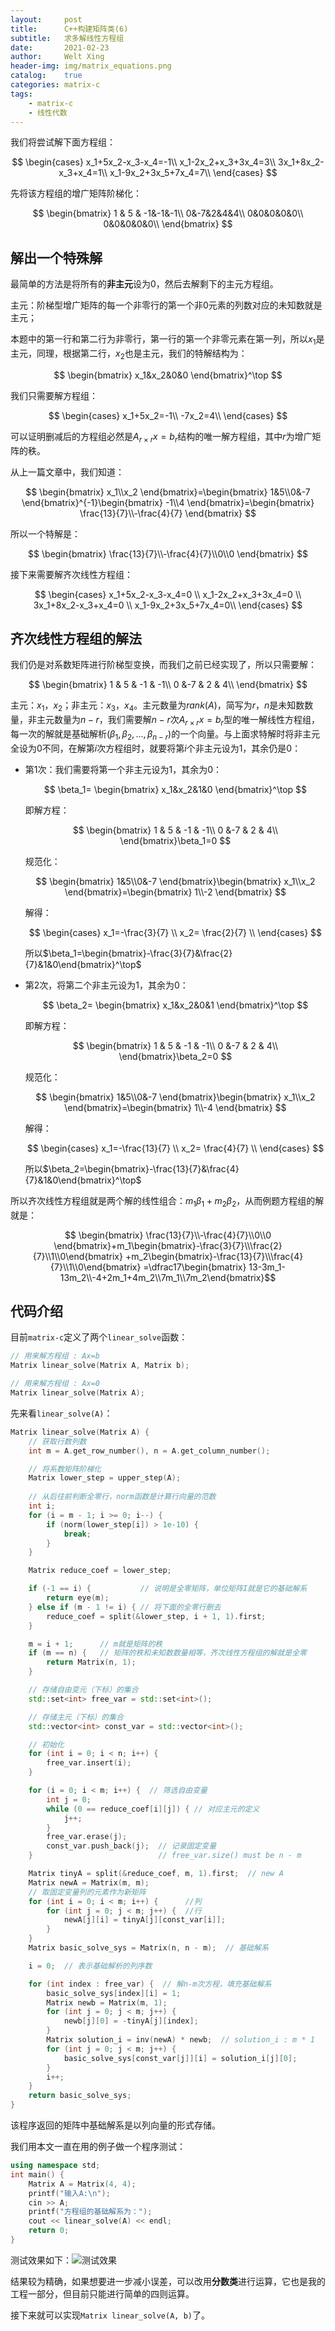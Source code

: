 ```yaml
---
layout:     post
title:      C++构建矩阵类(6)
subtitle:   求多解线性方程组
date:       2021-02-23
author:     Welt Xing
header-img: img/matrix_equations.png
catalog:    true
categories: matrix-c
tags:
    - matrix-c
    - 线性代数
---
```


我们将尝试解下面方程组：

$$
\begin{cases}
x_1+5x_2-x_3-x_4=-1\\
x_1-2x_2+x_3+3x_4=3\\
3x_1+8x_2-x_3+x_4=1\\
x_1-9x_2+3x_5+7x_4=7\\
\end{cases}
$$

先将该方程组的增广矩阵阶梯化：

$$
\begin{bmatrix}
1 & 5 & -1&-1&-1\\
0&-7&2&4&4\\
0&0&0&0&0\\
0&0&0&0&0\\
\end{bmatrix}
$$

## 解出一个特殊解

最简单的方法是将所有的**非主元**设为$0$，然后去解剩下的主元方程组。

主元：阶梯型增广矩阵的每一个非零行的第一个非$0$元素的列数对应的未知数就是主元；

本题中的第一行和第二行为非零行，第一行的第一个非零元素在第一列，所以$x_1$是主元，同理，根据第二行，$x_2$也是主元，我们的特解结构为：

$$
\begin{bmatrix}
x_1&x_2&0&0
\end{bmatrix}^\top
$$

我们只需要解方程组：

$$
\begin{cases}
x_1+5x_2=-1\\
-7x_2=4\\
\end{cases}
$$

可以证明删减后的方程组必然是$A_{r\times r}x=b_r$结构的唯一解方程组，其中$r$为增广矩阵的秩。

从上一篇文章中，我们知道：

$$
\begin{bmatrix}
x_1\\x_2
\end{bmatrix}=\begin{bmatrix}
1&5\\0&-7
\end{bmatrix}^{-1}\begin{bmatrix}
-1\\4
\end{bmatrix}=\begin{bmatrix}
\frac{13}{7}\\-\frac{4}{7}
\end{bmatrix}
$$

所以一个特解是：

$$
\begin{bmatrix}
\frac{13}{7}\\-\frac{4}{7}\\0\\0
\end{bmatrix}
$$

接下来需要解齐次线性方程组：

$$
\begin{cases}
x_1+5x_2-x_3-x_4=0 \\
x_1-2x_2+x_3+3x_4=0 \\
3x_1+8x_2-x_3+x_4=0 \\
x_1-9x_2+3x_5+7x_4=0\\
\end{cases}
$$

## 齐次线性方程组的解法

我们仍是对系数矩阵进行阶梯型变换，而我们之前已经实现了，所以只需要解：

$$
\begin{bmatrix}
1 & 5 & -1 & -1\\
0 &-7 & 2 & 4\\
\end{bmatrix}
$$

主元：$x_1$，$x_2$；非主元：$x_3$，$x_4$。主元数量为$rank(A)$，简写为$r$，$n$是未知数数量，非主元数量为$n-r$，我们需要解$n-r$次$A_{r\times r}x=b_r$型的唯一解线性方程组，每一次的解就是基础解析$(\beta_1,\beta_2,...,\beta_{n-r})$的一个向量。与上面求特解时将非主元全设为$0$不同，在解第$i$次方程组时，就要将第$i$个非主元设为$1$，其余仍是0：

- 第1次：我们需要将第一个非主元设为1，其余为0：

    $$
    \beta_1=
    \begin{bmatrix}
    x_1&x_2&1&0
    \end{bmatrix}^\top
    $$

    即解方程：

    $$
     \begin{bmatrix}
    1 & 5 & -1 & -1\\
    0 &-7 & 2 & 4\\
    \end{bmatrix}\beta_1=0
    $$

    规范化：

    $$
    \begin{bmatrix}
    1&5\\0&-7
    \end{bmatrix}\begin{bmatrix}
    x_1\\x_2
    \end{bmatrix}=\begin{bmatrix}
    1\\-2
    \end{bmatrix}
    $$

    解得：

    $$
    \begin{cases}
    x_1=-\frac{3}{7} \\
    x_2= \frac{2}{7} \\
    \end{cases}
    $$

    所以$\beta_1=\begin{bmatrix}-\frac{3}{7}&\frac{2}{7}&1&0\end{bmatrix}^\top$

- 第2次，将第二个非主元设为1，其余为0：

    $$
    \beta_2=
    \begin{bmatrix}
    x_1&x_2&0&1
    \end{bmatrix}^\top
    $$

    即解方程：

    $$
     \begin{bmatrix}
    1 & 5 & -1 & -1\\
    0 &-7 & 2 & 4\\
    \end{bmatrix}\beta_2=0
    $$

    规范化：

    $$
    \begin{bmatrix}
    1&5\\0&-7
    \end{bmatrix}\begin{bmatrix}
    x_1\\x_2
    \end{bmatrix}=\begin{bmatrix}
    1\\-4
    \end{bmatrix}
    $$

    解得：

    $$
    \begin{cases}
    x_1=-\frac{13}{7} \\
    x_2= \frac{4}{7} \\
    \end{cases}
    $$

    所以$\beta_2=\begin{bmatrix}-\frac{13}{7}&\frac{4}{7}&1&0\end{bmatrix}^\top$

所以齐次线性方程组就是两个解的线性组合：$m_1\beta_1+m_2\beta_2$，从而例题方程组的解就是：

$$
\begin{bmatrix}
\frac{13}{7}\\-\frac{4}{7}\\0\\0
\end{bmatrix}+m_1\begin{bmatrix}-\frac{3}{7}\\\frac{2}{7}\\1\\0\end{bmatrix}
+m_2\begin{bmatrix}-\frac{13}{7}\\\frac{4}{7}\\1\\0\end{bmatrix}
=\dfrac17\begin{bmatrix}
13-3m_1-13m_2\\-4+2m_1+4m_2\\7m_1\\7m_2\end{bmatrix}$$

## 代码介绍

目前`matrix-c`定义了两个`linear_solve`函数：

```cpp
// 用来解方程组 : Ax=b
Matrix linear_solve(Matrix A, Matrix b);

// 用来解方程组 : Ax=0
Matrix linear_solve(Matrix A);
```

先来看`linear_solve(A)`：

```cpp
Matrix linear_solve(Matrix A) {
    // 获取行数列数
    int m = A.get_row_number(), n = A.get_column_number();

    // 将系数矩阵阶梯化
    Matrix lower_step = upper_step(A);
    
    // 从后往前判断全零行，norm函数是计算行向量的范数
    int i;
    for (i = m - 1; i >= 0; i--) {
        if (norm(lower_step[i]) > 1e-10) {
            break;
        }
    }

    Matrix reduce_coef = lower_step;

    if (-1 == i) {           // 说明是全零矩阵，单位矩阵I就是它的基础解系
        return eye(m);
    } else if (m - 1 != i) { // 将下面的全零行删去
        reduce_coef = split(&lower_step, i + 1, 1).first;
    }

    m = i + 1;      // m就是矩阵的秩
    if (m == n) {   // 矩阵的秩和未知数数量相等，齐次线性方程组的解就是全零
        return Matrix(n, 1);
    }

    // 存储自由变元（下标）的集合
    std::set<int> free_var = std::set<int>();

    // 存储主元（下标）的集合
    std::vector<int> const_var = std::vector<int>();

    // 初始化
    for (int i = 0; i < n; i++) {
        free_var.insert(i);
    }

    for (i = 0; i < m; i++) {  // 筛选自由变量
        int j = 0;
        while (0 == reduce_coef[i][j]) { // 对应主元的定义
            j++;
        }
        free_var.erase(j);
        const_var.push_back(j);  // 记录固定变量
    }                            // free_var.size() must be n - m

    Matrix tinyA = split(&reduce_coef, m, 1).first;  // new A
    Matrix newA = Matrix(m, m);
    // 取固定变量列的元素作为新矩阵
    for (int i = 0; i < m; i++) {      //列
        for (int j = 0; j < m; j++) {  //行
            newA[j][i] = tinyA[j][const_var[i]];
        }
    }
    Matrix basic_solve_sys = Matrix(n, n - m);  // 基础解系

    i = 0;  // 表示基础解析的列序数

    for (int index : free_var) {  // 解n-m次方程，填充基础解系
        basic_solve_sys[index][i] = 1;
        Matrix newb = Matrix(m, 1);
        for (int j = 0; j < m; j++) {
            newb[j][0] = -tinyA[j][index];
        }
        Matrix solution_i = inv(newA) * newb;  // solution_i : m * 1
        for (int j = 0; j < m; j++) {
            basic_solve_sys[const_var[j]][i] = solution_i[j][0];
        }
        i++;
    }
    return basic_solve_sys;
}
```

该程序返回的矩阵中基础解系是以列向量的形式存储。

我们用本文一直在用的例子做一个程序测试：

```cpp
using namespace std;
int main() {
    Matrix A = Matrix(4, 4);
    printf("输入A:\n");
    cin >> A;
    printf("方程组的基础解系为：");
    cout << linear_solve(A) << endl;
    return 0;
}
```

测试效果如下：![测试效果](/img/solve_test.png)

结果较为精确，如果想要进一步减小误差，可以改用**分数类**进行运算，它也是我的工程一部分，但目前只能进行简单的四则运算。

接下来就可以实现`Matrix linear_solve(A, b)`了。